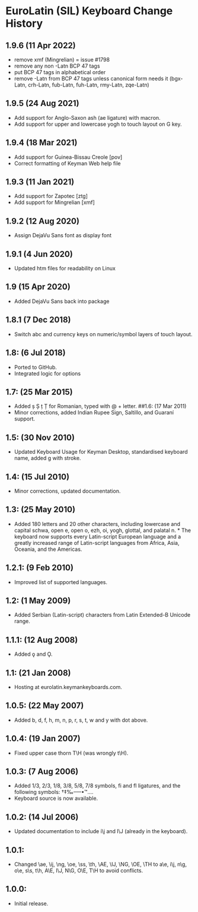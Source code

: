 # EuroLatin (SIL) Keyboard Change History

## 1.9.6 (11 Apr 2022)
* remove xmf (Mingrelian) = issue #1798
* remove any non -Latn BCP 47 tags
* put BCP 47 tags in alphabetical order
* remove -Latn from BCP 47 tags unless canonical form needs it (bgx-Latn, crh-Latn, fub-Latn, fuh-Latn, rmy-Latn, zqe-Latn)
## 1.9.5 (24 Aug 2021)
* Add support for Anglo-Saxon ash (ae ligature) with macron.
* Add support for upper and lowercase yogh to touch layout on G key.
## 1.9.4 (18 Mar 2021)
* Add support for Guinea-Bissau Creole [pov]
* Correct formatting of Keyman Web help file
## 1.9.3 (11 Jan 2021)
* Add support for Zapotec [ztg]
* Add support for Mingrelian [xmf]
## 1.9.2 (12 Aug 2020)
* Assign DejaVu Sans font as display font
## 1.9.1 (4 Jun 2020)
* Updated htm files for readability on Linux
## 1.9 (15 Apr 2020)
* Added DejaVu Sans back into package
## 1.8.1 (7 Dec 2018)
* Switch abc and currency keys on numeric/symbol layers of touch layout.
## 1.8: (6 Jul 2018)
* Ported to GitHub.
* Integrated logic for options
## 1.7: (25 Mar 2015)
* Added ș Ș ț Ț for Romanian, typed with @ + letter.
##1.6: (17 Mar 2011)
* Minor corrections, added Indian Rupee Sign, Saltillo, and Guaraní support.
## 1.5: (30 Nov 2010)
* Updated Keyboard Usage for Keyman Desktop, standardised keyboard name, added g with stroke.
## 1.4: (15 Jul 2010)
* Minor corrections, updated documentation.
## 1.3: (25 May 2010)
* Added 180 letters and 20 other characters, including lowercase and capital schwa, open e, open o, ezh, oi, yogh, glottal, and palatal n. * The keyboard now supports every Latin-script European language and a greatly increased range of Latin-script languages from Africa, Asia, Oceania, and the Americas.
## 1.2.1: (9 Feb 2010)
* Improved list of supported languages.
## 1.2: (1 May 2009)
* Added Serbian (Latin-script) characters from Latin Extended-B Unicode range.
## 1.1.1: (12 Aug 2008)
* Added ǫ and Ǫ.
## 1.1: (21 Jan 2008)
* Hosting at eurolatin.keymankeyboards.com.
## 1.0.5: (22 May 2007)
* Added b, d, f, h, m, n, p, r, s, t, w and y with dot above.
## 1.0.4: (19 Jan 2007)
* Fixed upper case thorn T\H (was wrongly t\H).
## 1.0.3: (7 Aug 2006)
* Added 1/3, 2/3, 1/8, 3/8, 5/8, 7/8 symbols, fi and fl ligatures, and the following symbols: †‡‰–—•™….
* Keyboard source is now available.
## 1.0.2: (14 Jul 2006)
* Updated documentation to include i\j and I\J (already in the keyboard).
## 1.0.1:
* Changed \ae, \ij, \ng, \oe, \ss, \th, \AE, \IJ, \NG, \OE, \TH to a\e, i\j, n\g, o\e, s\s, t\h, A\E, I\J, N\G, O\E, T\H to avoid conflicts.
## 1.0.0:
* Initial release.
